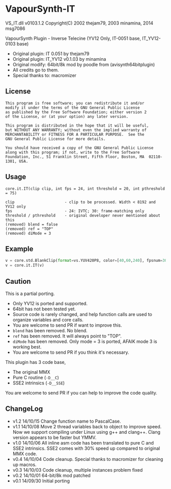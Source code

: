 # VapourSynth-IT

VS_IT.dll v0103.1.2 Copyright(C) 2002 thejam79, 2003 minamina, 2014 msg7086

VapourSynth Plugin - Inverse Telecine (YV12 Only, IT-0051 base, IT_YV12-0103 base)

- Original plugin: IT 0.051 by thejam79
- Original plugin: IT_YV12 v0.1.03 by minamina
- Original modify: 64bit/8k mod by poodle from (avisynth64bitplugin)
- All credits go to them.
- Special thanks to: macromizer

## License 

    This program is free software; you can redistribute it and/or
    modify it under the terms of the GNU General Public License
    as published by the Free Software Foundation; either version 2
    of the License, or (at your option) any later version.

    This program is distributed in the hope that it will be useful,
    but WITHOUT ANY WARRANTY; without even the implied warranty of
    MERCHANTABILITY or FITNESS FOR A PARTICULAR PURPOSE.  See the
    GNU General Public License for more details.

    You should have received a copy of the GNU General Public License
    along with this program; if not, write to the Free Software
    Foundation, Inc., 51 Franklin Street, Fifth Floor, Boston, MA  02110-1301, USA.

## Usage

    core.it.IT(clip clip, int fps = 24, int threshold = 20, int pthreshold = 75)

    clip                      - clip to be processed. Width < 8192 and YV12 only
    fps                       - 24: IVTC; 30: frame-matching only
    threshold / pthreshold    - original developer never mentioned about this
    (removed) blend = false
    (removed) ref = "TOP"
    (removed) diMode = 3

## Example

```python
v = core.std.BlankClip(format=vs.YUV420P8, color=[40,60,240], fpsnum=30000, fpsden=1001)
v = core.it.IT(v)
```

## Caution

This is a partial porting.

- Only YV12 is ported and supported.
- 64bit has not been tested yet.
- Source code is rarely changed, and help function calls are used to organize variables and core calls.
- You are welcome to send PR if want to improve this.
- `blend` has been removed. No blend.
- `ref` has been removed. It will always point to "TOP".
- `diMode` has been removed. Only mode = 3 is ported, AFAIK mode 3 is working best.
- You are welcome to send PR if you think it's necessary.

This plugin has 3 code base,

- The original MMX
- Pure C routine (`-D__C`)
- SSE2 intrinsics (`-D__SSE`)

You are welcome to send PR if you can help to improve the code quality.

## ChangeLog

- v1.2  14/10/15 Change function name to PascalCase.
- v1.1  14/10/08 Move 2 thread variables back to object to improve speed. Now we support compiling under Linux using g++ and clang++. Clang version appears to be faster but YMMV.
- v1.0  14/10/06 All inline asm code has been translated to pure C and SSE2 intrinsics. SSE2 comes with 30% speed up compared to original MMX code.
- v0.4  14/10/04 Code cleanup. Special thanks to macromizer for cleaning up macros.
- v0.3  14/10/03 Code cleanup, multiple instances problem fixed
- v0.2  14/10/01 64-bit/8k mod patched
- v0.1  14/09/30 Initial porting